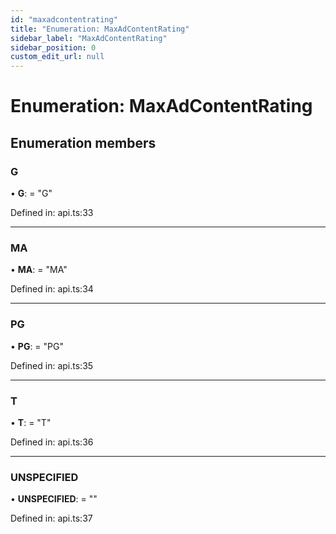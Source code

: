 ```yaml
---
id: "maxadcontentrating"
title: "Enumeration: MaxAdContentRating"
sidebar_label: "MaxAdContentRating"
sidebar_position: 0
custom_edit_url: null
---
```


# Enumeration: MaxAdContentRating

## Enumeration members

### G

• **G**: = "G"

Defined in: api.ts:33

___

### MA

• **MA**: = "MA"

Defined in: api.ts:34

___

### PG

• **PG**: = "PG"

Defined in: api.ts:35

___

### T

• **T**: = "T"

Defined in: api.ts:36

___

### UNSPECIFIED

• **UNSPECIFIED**: = ""

Defined in: api.ts:37
